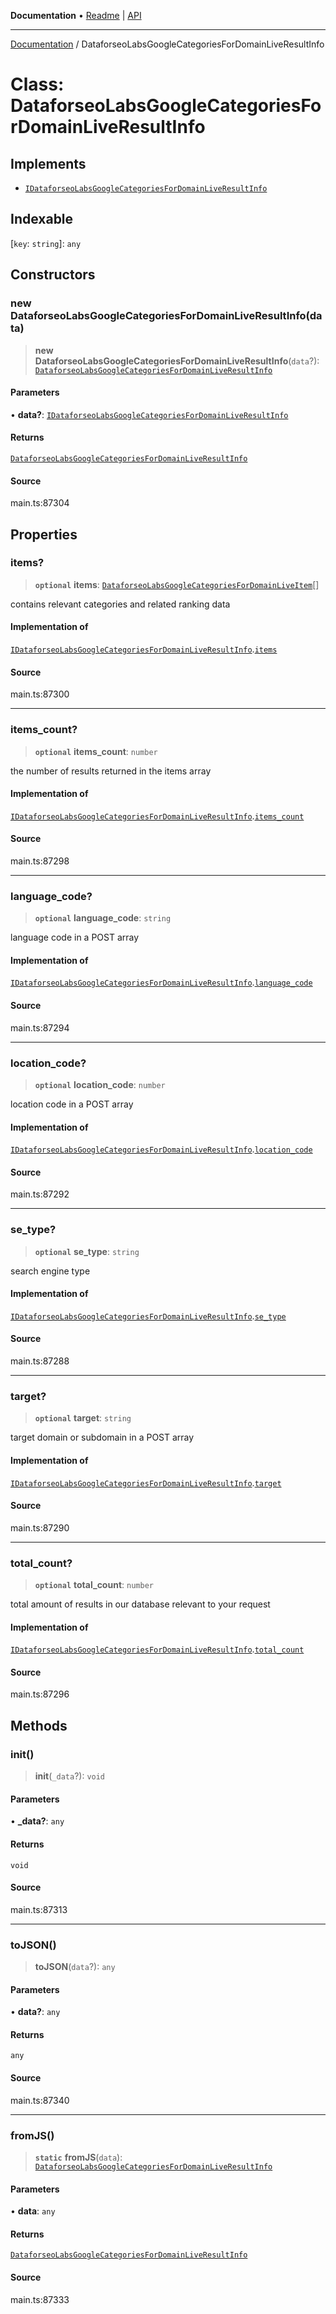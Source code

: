 **Documentation** • [Readme](../README.md) \| [API](../globals.md)

***

[Documentation](../README.md) / DataforseoLabsGoogleCategoriesForDomainLiveResultInfo

# Class: DataforseoLabsGoogleCategoriesForDomainLiveResultInfo

## Implements

- [`IDataforseoLabsGoogleCategoriesForDomainLiveResultInfo`](../interfaces/IDataforseoLabsGoogleCategoriesForDomainLiveResultInfo.md)

## Indexable

 \[`key`: `string`\]: `any`

## Constructors

### new DataforseoLabsGoogleCategoriesForDomainLiveResultInfo(data)

> **new DataforseoLabsGoogleCategoriesForDomainLiveResultInfo**(`data`?): [`DataforseoLabsGoogleCategoriesForDomainLiveResultInfo`](DataforseoLabsGoogleCategoriesForDomainLiveResultInfo.md)

#### Parameters

• **data?**: [`IDataforseoLabsGoogleCategoriesForDomainLiveResultInfo`](../interfaces/IDataforseoLabsGoogleCategoriesForDomainLiveResultInfo.md)

#### Returns

[`DataforseoLabsGoogleCategoriesForDomainLiveResultInfo`](DataforseoLabsGoogleCategoriesForDomainLiveResultInfo.md)

#### Source

main.ts:87304

## Properties

### items?

> **`optional`** **items**: [`DataforseoLabsGoogleCategoriesForDomainLiveItem`](DataforseoLabsGoogleCategoriesForDomainLiveItem.md)[]

contains relevant categories and related ranking data

#### Implementation of

[`IDataforseoLabsGoogleCategoriesForDomainLiveResultInfo`](../interfaces/IDataforseoLabsGoogleCategoriesForDomainLiveResultInfo.md).[`items`](../interfaces/IDataforseoLabsGoogleCategoriesForDomainLiveResultInfo.md#items)

#### Source

main.ts:87300

***

### items\_count?

> **`optional`** **items\_count**: `number`

the number of results returned in the items array

#### Implementation of

[`IDataforseoLabsGoogleCategoriesForDomainLiveResultInfo`](../interfaces/IDataforseoLabsGoogleCategoriesForDomainLiveResultInfo.md).[`items_count`](../interfaces/IDataforseoLabsGoogleCategoriesForDomainLiveResultInfo.md#items_count)

#### Source

main.ts:87298

***

### language\_code?

> **`optional`** **language\_code**: `string`

language code in a POST array

#### Implementation of

[`IDataforseoLabsGoogleCategoriesForDomainLiveResultInfo`](../interfaces/IDataforseoLabsGoogleCategoriesForDomainLiveResultInfo.md).[`language_code`](../interfaces/IDataforseoLabsGoogleCategoriesForDomainLiveResultInfo.md#language_code)

#### Source

main.ts:87294

***

### location\_code?

> **`optional`** **location\_code**: `number`

location code in a POST array

#### Implementation of

[`IDataforseoLabsGoogleCategoriesForDomainLiveResultInfo`](../interfaces/IDataforseoLabsGoogleCategoriesForDomainLiveResultInfo.md).[`location_code`](../interfaces/IDataforseoLabsGoogleCategoriesForDomainLiveResultInfo.md#location_code)

#### Source

main.ts:87292

***

### se\_type?

> **`optional`** **se\_type**: `string`

search engine type

#### Implementation of

[`IDataforseoLabsGoogleCategoriesForDomainLiveResultInfo`](../interfaces/IDataforseoLabsGoogleCategoriesForDomainLiveResultInfo.md).[`se_type`](../interfaces/IDataforseoLabsGoogleCategoriesForDomainLiveResultInfo.md#se_type)

#### Source

main.ts:87288

***

### target?

> **`optional`** **target**: `string`

target domain or subdomain in a POST array

#### Implementation of

[`IDataforseoLabsGoogleCategoriesForDomainLiveResultInfo`](../interfaces/IDataforseoLabsGoogleCategoriesForDomainLiveResultInfo.md).[`target`](../interfaces/IDataforseoLabsGoogleCategoriesForDomainLiveResultInfo.md#target)

#### Source

main.ts:87290

***

### total\_count?

> **`optional`** **total\_count**: `number`

total amount of results in our database relevant to your request

#### Implementation of

[`IDataforseoLabsGoogleCategoriesForDomainLiveResultInfo`](../interfaces/IDataforseoLabsGoogleCategoriesForDomainLiveResultInfo.md).[`total_count`](../interfaces/IDataforseoLabsGoogleCategoriesForDomainLiveResultInfo.md#total_count)

#### Source

main.ts:87296

## Methods

### init()

> **init**(`_data`?): `void`

#### Parameters

• **\_data?**: `any`

#### Returns

`void`

#### Source

main.ts:87313

***

### toJSON()

> **toJSON**(`data`?): `any`

#### Parameters

• **data?**: `any`

#### Returns

`any`

#### Source

main.ts:87340

***

### fromJS()

> **`static`** **fromJS**(`data`): [`DataforseoLabsGoogleCategoriesForDomainLiveResultInfo`](DataforseoLabsGoogleCategoriesForDomainLiveResultInfo.md)

#### Parameters

• **data**: `any`

#### Returns

[`DataforseoLabsGoogleCategoriesForDomainLiveResultInfo`](DataforseoLabsGoogleCategoriesForDomainLiveResultInfo.md)

#### Source

main.ts:87333
